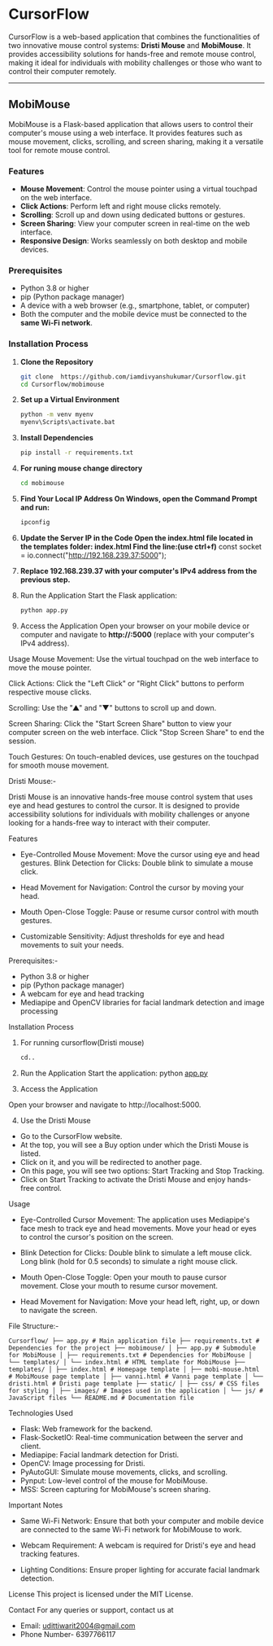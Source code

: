 # CursorFlow

CursorFlow is a web-based application that combines the functionalities of two innovative mouse control systems: **Dristi Mouse** and **MobiMouse**. It provides accessibility solutions for hands-free and remote mouse control, making it ideal for individuals with mobility challenges or those who want to control their computer remotely.

---

## MobiMouse

MobiMouse is a Flask-based application that allows users to control their computer's mouse using a web interface. It provides features such as mouse movement, clicks, scrolling, and screen sharing, making it a versatile tool for remote mouse control.

### Features
- **Mouse Movement**: Control the mouse pointer using a virtual touchpad on the web interface.
- **Click Actions**: Perform left and right mouse clicks remotely.
- **Scrolling**: Scroll up and down using dedicated buttons or gestures.
- **Screen Sharing**: View your computer screen in real-time on the web interface.
- **Responsive Design**: Works seamlessly on both desktop and mobile devices.

### Prerequisites
- Python 3.8 or higher
- pip (Python package manager)
- A device with a web browser (e.g., smartphone, tablet, or computer)
- Both the computer and the mobile device must be connected to the **same Wi-Fi network**.

### Installation Process
1. **Clone the Repository**
   ```bash
   git clone  https://github.com/iamdivyanshukumar/Cursorflow.git
   cd Cursorflow/mobimouse

2. **Set up a Virtual Environment**
   ```cmd
   python -m venv myenv
   myenv\Scripts\activate.bat

3. **Install Dependencies**
   ```cmd
   pip install -r requirements.txt

   
4. **For runing mouse change directory**
   ```cmd
   cd mobimouse
   

5. **Find Your Local IP Address
On Windows, open the Command Prompt and run:**
    ```cmd
   ipconfig

6. **Update the Server IP in the Code
  Open the index.html file located in the templates folder:
  index.html
  Find the line:(use ctrl+f)**
  const socket = io.connect("http://192.168.239.37:5000");

7. **Replace 192.168.239.37 with your computer's IPv4 address from the previous step.**
8. Run the Application Start the Flask application:
   ```cmd
   python app.py
9. Access the Application
Open your browser on your mobile device or computer and navigate to **http://<your-ip>:5000** (replace <your-ip> with your computer's IPv4 address).

Usage
Mouse Movement: Use the virtual touchpad on the web interface to move the mouse pointer.

Click Actions: Click the "Left Click" or "Right Click" buttons to perform respective mouse clicks.

Scrolling: Use the "▲" and "▼" buttons to scroll up and down.

Screen Sharing: Click the "Start Screen Share" button to view your computer screen on the web interface. Click "Stop Screen Share" to end the session.

Touch Gestures: On touch-enabled devices, use gestures on the touchpad for smooth mouse movement.


Dristi Mouse:-

Dristi Mouse is an innovative hands-free mouse control system that uses eye and head gestures to control the cursor. It is designed to provide accessibility solutions for individuals with mobility challenges or anyone looking for a hands-free way to interact with their computer.

Features
- Eye-Controlled Mouse Movement: Move the cursor using eye and head gestures.
Blink Detection for Clicks: Double blink to simulate a mouse click.

- Head Movement for Navigation: Control the cursor by moving your head.

- Mouth Open-Close Toggle: Pause or resume cursor control with mouth gestures.

- Customizable Sensitivity: Adjust thresholds for eye and head movements to suit your needs.

Prerequisites:-

- Python 3.8 or higher
- pip (Python package manager)
- A webcam for eye and head tracking
- Mediapipe and OpenCV libraries for facial landmark detection and image processing

Installation Process

1. For running cursorflow(Dristi mouse)
   ```bash
   cd..

3. Run the Application Start the application:
python [app.py](http://vscodecontentref/3)

4. Access the Application

Open your browser and navigate to http://localhost:5000.

4. Use the Dristi Mouse

- Go to the CursorFlow website.
- At the top, you will see a Buy option under which the Dristi Mouse is listed.
- Click on it, and you will be redirected to another page.
- On this page, you will see two options: Start Tracking and Stop Tracking.
- Click on Start Tracking to activate the Dristi Mouse and enjoy hands-free control.

Usage
- Eye-Controlled Cursor Movement: The application uses Mediapipe's face mesh to track eye and head movements. Move your head or eyes to control the cursor's position on the screen.

- Blink Detection for Clicks: Double blink to simulate a left mouse click. Long blink (hold for 0.5 seconds) to simulate a right mouse click.

- Mouth Open-Close Toggle: Open your mouth to pause cursor movement. Close your mouth to resume cursor movement.

- Head Movement for Navigation: Move your head left, right, up, or down to navigate the screen.

File Structure:-

<pre><code>Cursorflow/ ├── app.py # Main application file ├── requirements.txt # Dependencies for the project ├── mobimouse/ │ ├── app.py # Submodule for MobiMouse │ ├── requirements.txt # Dependencies for MobiMouse │ └── templates/ │ └── index.html # HTML template for MobiMouse ├── templates/ │ ├── index.html # Homepage template │ ├── mobi-mouse.html # MobiMouse page template │ ├── vanni.html # Vanni page template │ └── dristi.html # Dristi page template ├── static/ │ ├── css/ # CSS files for styling │ ├── images/ # Images used in the application │ └── js/ # JavaScript files └── README.md # Documentation file </code></pre>

Technologies Used
- Flask: Web framework for the backend.
- Flask-SocketIO: Real-time communication between the server and client.
- Mediapipe: Facial landmark detection for Dristi.
- OpenCV: Image processing for Dristi.
- PyAutoGUI: Simulate mouse movements, clicks, and scrolling.
- Pynput: Low-level control of the mouse for MobiMouse.
- MSS: Screen capturing for MobiMouse's screen sharing.

Important Notes
- Same Wi-Fi Network: Ensure that both your computer and mobile device are connected to the same Wi-Fi network for MobiMouse to work.

- Webcam Requirement: A webcam is required for Dristi's eye and head tracking features.

- Lighting Conditions: Ensure proper lighting for accurate facial landmark detection.

License
This project is licensed under the MIT License.

Contact
For any queries or support, contact us at
 - Email: udittiwarit2004@gmail.com
 - Phone Number- 6397766117
